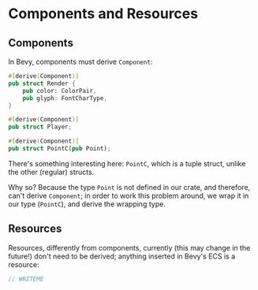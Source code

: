 # Components and Resources

## Components

In Bevy, components must derive `Component`:

```rs
#[derive(Component)]
pub struct Render {
    pub color: ColorPair,
    pub glyph: FontCharType,
}

#[derive(Component)]
pub struct Player;

#[derive(Component)]
pub struct PointC(pub Point);
```

There's something interesting here: `PointC`, which is a tuple struct, unlike the other (regular) structs.

Why so? Because the type `Point` is not defined in our crate, and therefore, can't derive `Component`; in order to work this problem around, we wrap it in our type (`PointC`), and derive the wrapping type.

## Resources

Resources, differently from components, currently (this may change in the future!) don't need to be derived; anything inserted in Bevy's ECS is a resource:

```rs
// WRITEME
```
